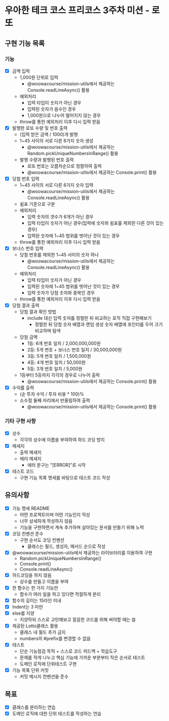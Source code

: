 # 우아한 테크 코스 프리코스 3주차 미션 - 로또
## 구현 기능 목록
### 기능
- [x] 금액 입력
  - 1,000원 단위로 입력
    - @woowacourse/mission-utils에서 제공하는 Console.readLineAsync() 활용
  - 예외처리
    - 입력 타입이 숫자가 아닌 경우
    - 입력된 숫자가 음수인 경우
    - 1,000원으로 나누어 떨어지지 않는 경우
  - throw를 통한 예외처리 이후 다시 입력 받음
- [x] 발행한 로또 수량 및 번호 출력
  - (입력 받은 금액 / 1000)개 발행
  - 1~45 사이의 서로 다른 6가지 숫자 생성
    - @woowacourse/mission-utils에서 제공하는 Random.pickUniqueNumbersInRange() 활용
  - 발행 수량과 발행된 번호 출력
    - 로또 번호는 오름차순으로 정렬하여 출력
    - @woowacourse/mission-utils에서 제공하는 Console.print() 활용
- [x] 당첨 번호 입력
  - 1~45 사이의 서로 다른 6가지 숫자 입력
    - @woowacourse/mission-utils에서 제공하는 Console.readLineAsync() 활용
  - 쉼표 기준으로 구분
  - 예외처리
    - 입력 숫자의 갯수가 6개가 아닌 경우
    - 입력 타입이 숫자가 아닌 경우(입력에 숫자와 쉼표를 제외한 다른 것이 있는 경우)
    - 입력된 숫자에 1~45 범위를 벗어난 것이 있는 경우
  - throw를 통한 예외처리 이후 다시 입력 받음
- [x] 보너스 번호 입력
  - 당첨 번호를 제외한 1~45 사이의 숫자 하나
    - @woowacourse/mission-utils에서 제공하는 Console.readLineAsync() 활용
  - 예외처리
    - 입력 타입이 숫자가 아닌 경우
    - 입력된 숫자에 1~45 범위를 벗어난 것이 있는 경우
    - 입력 숫자가 당첨 숫자와 중복인 경우
  - throw를 통한 예외처리 이후 다시 입력 받음
- [x] 당첨 결과 출력
  - 당첨 결과 확인 방법
    - include 대신 입력 숫자를 정렬한 뒤 비교하는 로직 직접 구현해보기
      - 정렬한 뒤 당첨 숫자 배열과 랜덤 생성 숫자 배열에 포인터를 두어 크기 비교하며 탐색
  - 당첨 금액
    - 1등: 6개 번호 일치 / 2,000,000,000원
    - 2등: 5개 번호 + 보너스 번호 일치 / 30,000,000원
    - 3등: 5개 번호 일치 / 1,500,000원
    - 4등: 4개 번호 일치 / 50,000원
    - 5등: 3개 번호 일치 / 5,000원
  - 1등부터 5등까지 각각의 경우로 나누어 출력
    - @woowacourse/mission-utils에서 제공하는 Console.print() 활용
- [x] 수익률 출력
  - (순 투자 수익 / 투자 비용 * 100)%
  - 소수점 둘째 자리에서 반올림하여 출력
    - @woowacourse/mission-utils에서 제공하는 Console.print() 활용
### 기타 구현 사항
- [x] 상수
  - 각각의 상수에 이름을 부여하여 하드 코딩 방지
- [x] 메세지
  - 출력 메세지
  - 에러 메세지
    - 에러 문구는 "[ERROR]"로 시작
- [x] 테스트 코드
  - 구현 기능 목록 명세를 바탕으로 테스트 코드 작성

## 유의사항
- [x] 기능 명세 README
  - 어떤 프로젝트이며 어떤 기능인지 작성
  - 너무 상세하게 작성하지 않음
  - 기능을 구현하면서 계속 추가하며 살아있는 문서를 만들기 위해 노력
- [x] 코딩 컨벤션 준수
  - 구현 순서도 코딩 컨벤션
    - 클래스는 필드, 생성자, 메서드 순으로 작성
- [x] @woowacourse/mission-utils에서 제공하는 라이브러리를 이용하여 구현
  - Random.pickUniqueNumbersInRange()
  - Console.print()
  - Console.readLineAsync()
- [x] 하드코딩을 하지 않음
  - 상수를 만들고 이름을 부여
- [x] 한 함수는 한 가지 기능만
  - 함수가 여러 일을 하고 있다면 적절하게 분리
- [x] 함수의 길이는 15라인 이내
- [x] Indent는 3 미만
- [x] else를 지양
  - 지양하되 스스로 고민해보고 깔끔한 코드를 위해 써야할 때는 씀
- [x] 제공된 Lotto클래스 활용
  - 클래스 내 필드 추가 금지
  - numbers의 #prefix를 변경할 수 없음
- [x] 테스트
  - 단순 기능점검 목적 + 스스로 코드 피드백 + 학습도구
  - 문제를 작게 나누고 핵심 기능에 가까운 부분부터 작은 순서로 테스트
  - 도메인 로직에 단위테스트 구현
- [x] 기능 목록 단위 커밋
  - 커밋 메시지 컨벤션을 준수

## 목표
- [x] 클래스를 분리하는 연습
- [x] 도메인 로직에 대한 단위 테스트를 작성하는 연습
